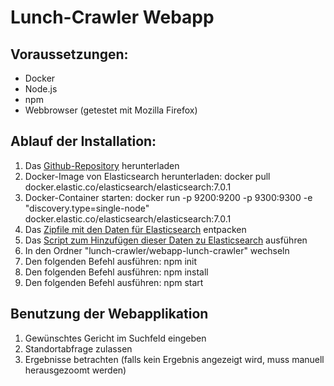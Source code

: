 # Lunch-Crawler Webapp
## Voraussetzungen:
- Docker
- Node.js
- npm
- Webbrowser (getestet mit Mozilla Firefox)

## Ablauf der Installation:
1. Das [Github-Repository](https://github.com/s-santoro/lunch-crawler) herunterladen
2. Docker-Image von Elasticsearch herunterladen: docker pull docker.elastic.co/elasticsearch/elasticsearch:7.0.1
3. Docker-Container starten: docker run -p 9200:9200 -p 9300:9300 -e "discovery.type=single-node" docker.elastic.co/elasticsearch/elasticsearch:7.0.1
4. Das [Zipfile mit den Daten für Elasticsearch](https://github.com/s-santoro/lunch-crawler/blob/master/webapp-lunch-crawler/run_webapp/data_for_elasticsearch.zip) entpacken
5. Das [Script zum Hinzufügen dieser Daten zu Elasticsearch](https://github.com/s-santoro/lunch-crawler/blob/master/webapp-lunch-crawler/run_webapp/add_to_elasticSearch.sh) ausführen
6. In den Ordner "lunch-crawler/webapp-lunch-crawler" wechseln
7. Den folgenden Befehl ausführen: npm init
8. Den folgenden Befehl ausführen: npm install
9. Den folgenden Befehl ausführen: npm start

## Benutzung der Webapplikation
1. Gewünschtes Gericht im Suchfeld eingeben
2. Standortabfrage zulassen
3. Ergebnisse betrachten (falls kein Ergebnis angezeigt wird, muss manuell herausgezoomt werden)
